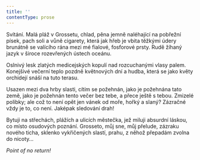 ```yaml
---
title: ''
contentType: prose
---
```


<section>

Svítání. Malá pláž v Grossetu, chlad, pěna jemně naléhající na pobřežní písek, pach soli a vůně cigarety, která jak hřeb je vbita těžkými údery brunátně se valícího rána mezi mé fialové, fosforové prsty. Rudě žíhaný jazyk v široce rozevřených ústech oceánu.

Oslnivý lesk zlatých medicejských kopulí nad rozcuchanými vlasy palem. Konejšivé večerní teplo pozdně květnových dní a hudba, která se jako květy orchidejí snáší na tuto terasu.

Usazen mezi dva hrby slasti, cítím se požehnán, jako je požehnána tato země, jako je požehnán tento večer bez tebe, a přece ještě s tebou. Zmizelé polibky; ale což to není opět jen vánek od moře, hořký a slaný? Zázračné vždy je to, co není. Jaképak sledování drah!

Bytuji na střechách, plážích a ulicích městečka, jež miluji absurdní láskou, co místo osudových poznání. Grosseto, můj sne, můj přelude, zázraku nového ticha, sklenko vykřičených slastí, prahu, z něhož přepadám zvolna do nicoty…

_Point of no return!_

</section>
